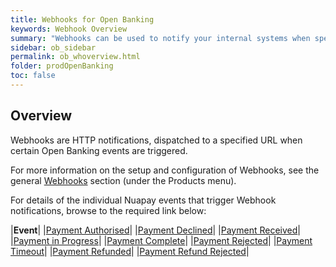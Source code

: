 ```yaml
---
title: Webhooks for Open Banking
keywords: Webhook Overview
summary: "Webhooks can be used to notify your internal systems when specific Open Banking events occur."
sidebar: ob_sidebar
permalink: ob_whoverview.html
folder: prodOpenBanking
toc: false
---
```


## Overview

Webhooks are HTTP notifications, dispatched to a specified URL when certain Open Banking events are triggered.

For more information on the setup and configuration of Webhooks, see the general [Webhooks](wh_overview.html) section (under the Products menu).

For details of the individual Nuapay events that trigger Webhook notifications, browse to the required link below:

|**Event**|
|[Payment Authorised](ob_whpaymentauth.html)|
|[Payment Declined](ob_whpaymentdecl.html)|
|[Payment Received](ob_whreceived.html)|
|[Payment in Progress](ob_whpaymentinprogress.html)|
|[Payment Complete](ob_whpaymentcomplete.html)|
|[Payment Rejected](ob_whpaymentrejected.html)|
|[Payment Timeout](ob_whpaymenttimeout.html)|
|[Payment Refunded](ob_whrefundcomplete.html)|
|[Payment Refund Rejected](ob_whrefundrejected.html)|
